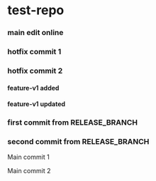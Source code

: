 # test-repo

### main edit online

### hotfix commit 1

### hotfix commit 2

#### feature-v1 added

#### feature-v1 updated

### first commit from RELEASE_BRANCH

### second commit from RELEASE_BRANCH

Main commit 1

Main commit 2
